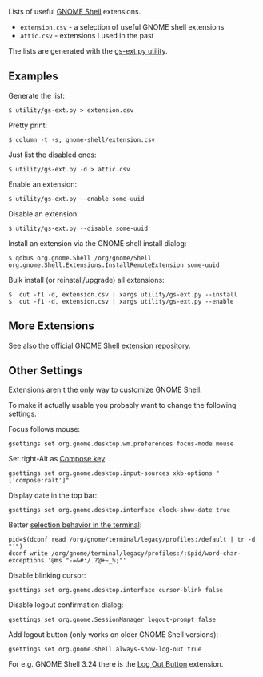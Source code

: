Lists of useful [GNOME Shell][gs] extensions.

- `extension.csv` - a selection of useful GNOME shell extensions
- `attic.csv` - extensions I used in the past

The lists are generated with the [gs-ext.py utility][1].

## Examples

Generate the list:

    $ utility/gs-ext.py > extension.csv

Pretty print:

    $ column -t -s, gnome-shell/extension.csv

Just list the disabled ones:

    $ utility/gs-ext.py -d > attic.csv

Enable an extension:

    $ utility/gs-ext.py --enable some-uuid

Disable an extension:

    $ utility/gs-ext.py --disable some-uuid

Install an extension via the GNOME shell install dialog:

    $ qdbus org.gnome.Shell /org/gnome/Shell org.gnome.Shell.Extensions.InstallRemoteExtension some-uuid

Bulk install (or reinstall/upgrade) all extensions:

    $  cut -f1 -d, extension.csv | xargs utility/gs-ext.py --install
    $  cut -f1 -d, extension.csv | xargs utility/gs-ext.py --enable

## More Extensions

See also the official [GNOME Shell extension repository][2].

## Other Settings

Extensions aren't the only way to customize GNOME Shell.

To make it actually usable you probably want to change the
following settings.

Focus follows mouse:

    gsettings set org.gnome.desktop.wm.preferences focus-mode mouse

Set right-Alt as [Compose key][4]:

    gsettings set org.gnome.desktop.input-sources xkb-options "['compose:ralt']"

Display date in the top bar:

    gsettings set org.gnome.desktop.interface clock-show-date true

Better [selection behavior in the terminal][3]:

    pid=$(dconf read /org/gnome/terminal/legacy/profiles:/default | tr -d "'")
    dconf write /org/gnome/terminal/legacy/profiles:/:$pid/word-char-exceptions '@ms "-=&#:/.?@+~_%;"'

Disable blinking cursor:

    gsettings set org.gnome.desktop.interface cursor-blink false

Disable logout confirmation dialog:

    gsettings set org.gnome.SessionManager logout-prompt false

Add logout button (only works on older GNOME Shell versions):

    gsettings set org.gnome.shell always-show-log-out true

For e.g. GNOME Shell 3.24 there is the [Log Out Button][5]
extension.


[gs]: https://en.wikipedia.org/wiki/GNOME_Shell
[1]: https://github.com/gsauthof/utility
[2]: https://extensions.gnome.org/
[3]: https://unix.stackexchange.com/q/290544/1131
[4]: https://en.wikipedia.org/wiki/Compose_key
[5]: https://gitlab.com/paddatrapper/log-out-button-gnome-extension
